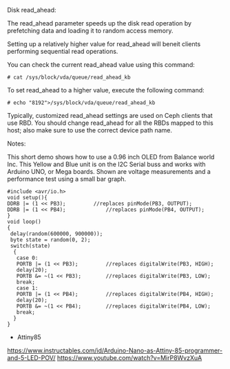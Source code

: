 Disk read_ahead: 

The read_ahead parameter speeds up the disk read operation by prefetching data and loading it to random access memory. 

Setting up a relatively higher value for read_ahead will beneit clients performing sequential read operations. 

You can check the current  read_ahead value using this command:
```
# cat /sys/block/vda/queue/read_ahead_kb
```
To set read_ahead to a higher value, execute the following command:

```
# echo "8192">/sys/block/vda/queue/read_ahead_kb
```

Typically, customized read_ahead settings are used on Ceph clients that use RBD. You should change read_ahead for all the RBDs mapped to this host; also make sure to use the correct device path name.

Notes:

This short demo shows how to use a 0.96 inch OLED from Balance world Inc. This Yellow and Blue unit is on the I2C Serial buss and works with Arduino UNO, or Mega boards. Shown are voltage measurements and a performance test using a small bar graph.

```
#include <avr/io.h>
void setup(){
DDRB |= (1 << PB3);			//replaces pinMode(PB3, OUTPUT);
DDRB |= (1 << PB4);  			//replaces pinMode(PB4, OUTPUT);
}
void loop()
{
 delay(random(600000, 900000));
 byte state = random(0, 2);
 switch(state)
  {
   case 0:
   PORTB |= (1 << PB3);			//replaces digitalWrite(PB3, HIGH);
   delay(20);
   PORTB &= ~(1 << PB3);		//replaces digitalWrite(PB3, LOW);
   break;
   case 1:
   PORTB |= (1 << PB4);			//replaces digitalWrite(PB4, HIGH);
   delay(20);
   PORTB &= ~(1 << PB4);		//replaces digitalWrite(PB4, LOW);
   break;
  }
}
```
* Attiny85

https://www.instructables.com/id/Arduino-Nano-as-Attiny-85-programmer-and-5-LED-POV/
https://www.youtube.com/watch?v=MirP8WvzXuA
